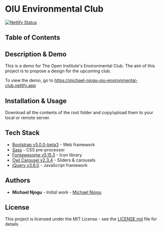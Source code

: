 # OIU Environmental Club

[![Netlify Status](https://api.netlify.com/api/v1/badges/8e40fae3-2792-46fa-b1b0-0b4f38b8f6de/deploy-status)](https://app.netlify.com/sites/michael-njogu-oiu-environmental-club/deploys)

## Table of Contents

## Description & Demo
This is a demo for The Open Institute's Environmental Club. The aim of this project is to propose a design for the upcoming club.

To view the demo, go to https://michael-njogu-oiu-environmental-club.netlify.app

## Installation & Usage
<p>Download all the contents of the root folder and copy/upload them to your local or remote server.</p>

## Tech Stack

* [Bootstrap v5.0.0-beta3](https://getbootstrap.com/docs/5.0/getting-started/introduction/) - Web framework
* [Sass](https://sass-lang.com/documentation) - CSS pre-processor
* [Fontawesome v5.15.3](https://fontawesome.com/) - Icon library
* [Owl Carousel v2.3.4](https://owlcarousel2.github.io/OwlCarousel2/docs/started-welcome.html) - Sliders & carousels
* [jQuery v3.6.0](https://api.jquery.com/) - JavaScript framework

## Authors

* **Michael Njogu** - *Initial work* - [Michael Njogu](https://github.com/Michael-Njogu)

## License

This project is licensed under the MIT License - see the [LICENSE.md](LICENSE.md) file for details